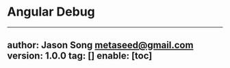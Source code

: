 # Angular Debug
---
author: Jason Song <metaseed@gmail.com>
version: 1.0.0
tag: []
enable: [toc]
---

